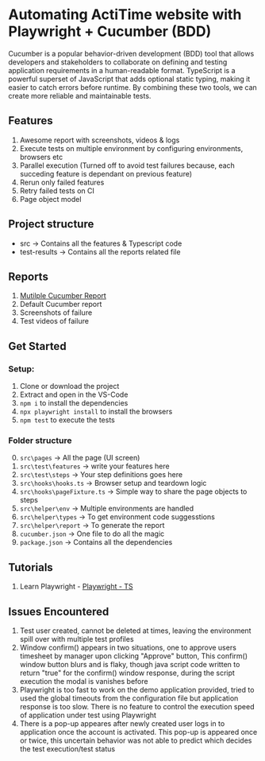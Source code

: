 # Automating ActiTime website with Playwright + Cucumber (BDD)

Cucumber is a popular behavior-driven development (BDD) tool that allows developers and stakeholders to collaborate on defining and testing application requirements in a human-readable format. 
TypeScript is a powerful superset of JavaScript that adds optional static typing, making it easier to catch errors before runtime. By combining these two tools, we can create more reliable and maintainable tests.

## Features

1. Awesome report with screenshots, videos & logs
2. Execute tests on multiple environment by configuring environments, browsers etc
3. Parallel execution (Turned off to avoid test failures because, each succeding feature is dependant on previous feature)
4. Rerun only failed features
5. Retry failed tests on CI
6. Page object model

## Project structure

- src -> Contains all the features & Typescript code
- test-results -> Contains all the reports related file

## Reports

1. [Mutilple Cucumber Report](https://github.com/WasiqB/multiple-cucumber-html-reporter)
2. Default Cucumber report
3. Screenshots of failure
4. Test videos of failure

## Get Started

### Setup:

1. Clone or download the project
2. Extract and open in the VS-Code
3. `npm i` to install the dependencies
4. `npx playwright install` to install the browsers
5. `npm test` to execute the tests

### Folder structure
0. `src\pages` -> All the page (UI screen)
1. `src\test\features` -> write your features here
2. `src\test\steps` -> Your step definitions goes here
3. `src\hooks\hooks.ts` -> Browser setup and teardown logic
4. `src\hooks\pageFixture.ts` -> Simple way to share the page objects to steps
5. `src\helper\env` -> Multiple environments are handled
6. `src\helper\types` -> To get environment code suggesstions
7. `src\helper\report` -> To generate the report
8. `cucumber.json` -> One file to do all the magic
9. `package.json` -> Contains all the dependencies

## Tutorials
1. Learn Playwright - [Playwright - TS](https://www.youtube.com/watch?v=PUVFmhYJNJA)

## Issues Encountered
1. Test user created, cannot be deleted at times, leaving the environment spill over with multiple test profiles
2. Window confirm() appears in two situations, one to approve users timesheet by manager upon clicking "Approve" button, This confirm() window button blurs and is flaky, though java script code written to return "true" for the confirm() window response, during the script execution the modal is vanishes before 
3. Playwright is too fast to work on the demo application provided, tried to used the global timeouts from the configuration file but application response is too slow. There is no feature to control the execution speed of application under test using Playwright
4. There is a pop-up appeares after newly created user logs in to application once the account is activated. This pop-up is appeared once or twice, this uncertain behavior was not able to predict which decides the test execution/test status